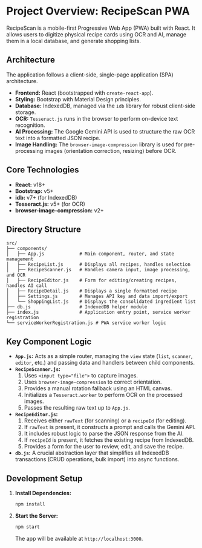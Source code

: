 # Project Overview: RecipeScan PWA

RecipeScan is a mobile-first Progressive Web App (PWA) built with React. It allows users to digitize physical recipe cards using OCR and AI, manage them in a local database, and generate shopping lists.

## Architecture

The application follows a client-side, single-page application (SPA) architecture.

- **Frontend:** React (bootstrapped with `create-react-app`).
- **Styling:** Bootstrap with Material Design principles.
- **Database:** IndexedDB, managed via the `idb` library for robust client-side storage.
- **OCR:** `Tesseract.js` runs in the browser to perform on-device text recognition.
- **AI Processing:** The Google Gemini API is used to structure the raw OCR text into a formatted JSON recipe.
- **Image Handling:** The `browser-image-compression` library is used for pre-processing images (orientation correction, resizing) before OCR.

## Core Technologies

- **React:** v18+
- **Bootstrap:** v5+
- **idb:** v7+ (for IndexedDB)
- **Tesseract.js:** v5+ (for OCR)
- **browser-image-compression:** v2+

## Directory Structure

```
src/
├── components/
│   ├── App.js             # Main component, router, and state management
│   ├── RecipeList.js      # Displays all recipes, handles selection
│   ├── RecipeScanner.js   # Handles camera input, image processing, and OCR
│   ├── RecipeEditor.js    # Form for editing/creating recipes, handles AI call
│   ├── RecipeDetail.js    # Displays a single formatted recipe
│   ├── Settings.js        # Manages API key and data import/export
│   └── ShoppingList.js    # Displays the consolidated ingredient list
├── db.js                  # IndexedDB helper module
├── index.js               # Application entry point, service worker registration
└── serviceWorkerRegistration.js # PWA service worker logic
```

## Key Component Logic

- **`App.js`:** Acts as a simple router, managing the `view` state (`list`, `scanner`, `editor`, etc.) and passing data and handlers between child components.
- **`RecipeScanner.js`:**
    1.  Uses `<input type="file">` to capture images.
    2.  Uses `browser-image-compression` to correct orientation.
    3.  Provides a manual rotation fallback using an HTML canvas.
    4.  Initializes a `Tesseract.worker` to perform OCR on the processed images.
    5.  Passes the resulting raw text up to `App.js`.
- **`RecipeEditor.js`:**
    1.  Receives either `rawText` (for scanning) or a `recipeId` (for editing).
    2.  If `rawText` is present, it constructs a prompt and calls the Gemini API.
    3.  It includes robust logic to parse the JSON response from the AI.
    4.  If `recipeId` is present, it fetches the existing recipe from IndexedDB.
    5.  Provides a form for the user to review, edit, and save the recipe.
- **`db.js`:** A crucial abstraction layer that simplifies all IndexedDB transactions (CRUD operations, bulk import) into async functions.

## Development Setup

1.  **Install Dependencies:**
    ```bash
    npm install
    ```
2.  **Start the Server:**
    ```bash
    npm start
    ```
    The app will be available at `http://localhost:3000`.
